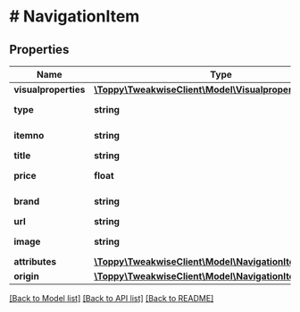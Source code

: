 # # NavigationItem

## Properties

Name | Type | Description | Notes
------------ | ------------- | ------------- | -------------
**visualproperties** | [**\Toppy\TweakwiseClient\Model\Visualproperties**](Visualproperties.md) |  | [optional]
**type** | **string** | Type of item | [optional]
**itemno** | **string** | Unique item number | [optional]
**title** | **string** | Title of item | [optional]
**price** | **float** | Price of item | [optional]
**brand** | **string** | Brand of item | [optional]
**url** | **string** | Url of item | [optional]
**image** | **string** | Image of item | [optional]
**attributes** | [**\Toppy\TweakwiseClient\Model\NavigationItemAttribute[]**](NavigationItemAttribute.md) |  | [optional]
**origin** | [**\Toppy\TweakwiseClient\Model\NavigationItemOrigin**](NavigationItemOrigin.md) |  | [optional]

[[Back to Model list]](../../README.md#models) [[Back to API list]](../../README.md#endpoints) [[Back to README]](../../README.md)
